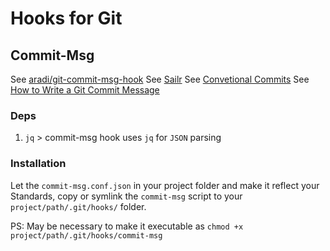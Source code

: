 # Hooks for Git

## Commit-Msg
See [aradi/git-commit-msg-hook](https://gist.github.com/aradi/a651ee97cc6bd09acb237794a05eaa7f)
See [Sailr](https://github.com/craicoverflow/sailr)
See [Convetional Commits](https://www.conventionalcommits.org/en/v1.0.0/)
See [How to Write a Git Commit Message](https://chris.beams.io/posts/git-commit/)

### Deps
1. `jq` > commit-msg hook uses `jq` for `JSON` parsing

### Installation
Let the `commit-msg.conf.json` in your project folder and make it reflect your Standards, copy or symlink the `commit-msg` script to your `project/path/.git/hooks/` folder. 

PS: May be necessary to make it executable as `chmod +x project/path/.git/hooks/commit-msg`
